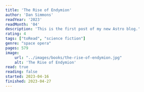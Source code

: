 ```yaml
---
title: 'The Rise of Endymion'
author: 'Dan Simmons'
readYear: '2023'
readMonth: '04'
description: 'This is the first post of my new Astro blog.'
rating: 4
tags: ["toRead", "science fiction"]
genre: "space opera"
pages: 579
image:
    url: "../images/books/the-rise-of-endymion.jpg"
    alt: 'The Rise of Endymion'
read: true
reading: false
started: 2023-04-16
finished: 2023-04-27
---
```

